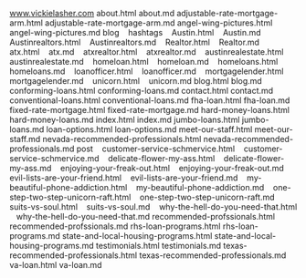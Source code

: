  www.vickielasher.com
     about.html
     about.md
     adjustable-rate-mortgage-arm.html
     adjustable-rate-mortgage-arm.md
     angel-wing-pictures.html
     angel-wing-pictures.md
     blog
        hashtags
            Austin.html
            Austin.md
            Austinrealtors.html
            Austinrealtors.md
            Realtor.html
            Realtor.md
            atx.html
            atx.md
            atxrealtor.html
            atxrealtor.md
            austinrealestate.html
            austinrealestate.md
            homeloan.html
            homeloan.md
            homeloans.html
            homeloans.md
            loanofficer.html
            loanofficer.md
            mortgagelender.html
            mortgagelender.md
            unicorn.html
            unicorn.md
     blog.html
     blog.md
     conforming-loans.html
     conforming-loans.md
     contact.html
     contact.md
     conventional-loans.html
     conventional-loans.md
     fha-loan.html
     fha-loan.md
     fixed-rate-mortgage.html
     fixed-rate-mortgage.md
     hard-money-loans.html
     hard-money-loans.md
     index.html
     index.md
     jumbo-loans.html
     jumbo-loans.md
     loan-options.html
     loan-options.md
     meet-our-staff.html
     meet-our-staff.md
     nevada-recommended-professionals.html
     nevada-recommended-professionals.md
     post
        customer-service-schmervice.html
        customer-service-schmervice.md
        delicate-flower-my-ass.html
        delicate-flower-my-ass.md
        enjoying-your-freak-out.html
        enjoying-your-freak-out.md
        evil-lists-are-your-friend.html
        evil-lists-are-your-friend.md
        my-beautiful-phone-addiction.html
        my-beautiful-phone-addiction.md
        one-step-two-step-unicorn-raft.html
        one-step-two-step-unicorn-raft.md
        suits-vs-soul.html
        suits-vs-soul.md
        why-the-hell-do-you-need-that.html
        why-the-hell-do-you-need-that.md
     recommended-profssionals.html
     recommended-profssionals.md
     rhs-loan-programs.html
     rhs-loan-programs.md
     state-and-local-housing-programs.html
     state-and-local-housing-programs.md
     testimonials.html
     testimonials.md
     texas-recommended-professionals.html
     texas-recommended-professionals.md
     va-loan.html
     va-loan.md


